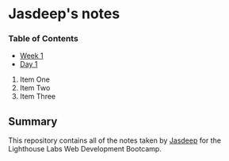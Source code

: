 # Jasdeep's notes

### Table of Contents
* [Week 1](/Week_1/)
 * [Day 1](/Week_1/Day_1/)

 1. Item One
 2. Item Two
 3. Item Three

## Summary 

This repository contains all of the notes taken by [Jasdeep](https://github.com/jasdeepkaur1010) for the Lighthouse Labs Web Development Bootcamp.